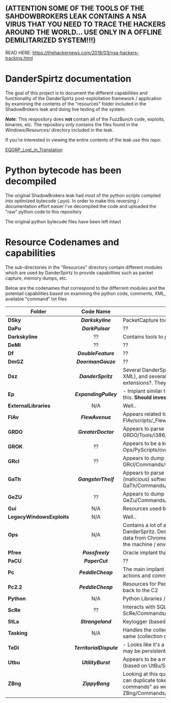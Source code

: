 ## (ATTENTION SOME OF THE TOOLS OF THE SAHDOWBROKERS LEAK CONTAINS A NSA VIRUS THAT YOU NEED TO TRACE THE HACKERS AROUND THE WORLD... USE ONLY IN A  OFFLINE DEMILITARIZED SYSTEM!!!)

READ HERE: https://thehackernews.com/2018/03/nsa-hackers-tracking.html




# DanderSpirtz documentation
The goal of this project is to document the different capabilities and functionality of the DanderSpirtz post-exploitation framework / application by examining the contents of the "resources" folder included in the ShadowBrokers leak and doing live testing of the system.

_**Note**_: This respository does **not** contain all of the FuzzBunch code, exploits, binaries, etc. The repository _only_ contains the files found in the _Windows/Resources/_ directory included in the leak. 

If you're interested in viewing the entire contents of the leak use this repo:

[EQGRP\_Lost\_in_Translation](https://github.com/x0rz/EQGRP\_Lost\_in\_Translation)

# Python bytecode has been decompiled
The original ShadowBrokers leak had most of the python scripts compiled into optimized bytecode (.pyo). In order to make this reversing / documentation effort easier I've decompiled the code and uploaded the "raw" python code to this repository

The original python bytecode files have been left intact

# Resource Codenames and capabilities
The sub-directories in the "Resources" directory contain different modules which are used by DanderSpirtz to provide capabilities such as packet capture, memory dumps, etc. 

Below are the codenames that correspond to the differrent modules and the potentail capabilities based on examining the python code, comments, XML, available "command" txt files


|        Folder            |      Code Name           | Description / Functionality |
|         ---              |         :---:            | --- |
|**DSky**                  | _**Darkskyline**_        | PacketCapture tool | 
|**DaPu**                  | _**DarkPulsar**_         | ?? |
|**Darkskyline**           |          ??              | Contains tools to parse and filter traffic captured by DarkSkyline |
|**DeMI**                  |          ??              | ?? |
|**Df**                    | _**DoubleFeature**_      | ?? |
|**DmGZ**                  | _**DoormanGauze**_       | ?? |
|**Dsz**                   | _**DanderSpritz**_       | Several DanderSpritz specific files such as command descriptions (in XML), and several scripts with DSS (Debug script interface?) / DSI extensions?. They seem to be scripts run by DanderSpritz |
|**Ep**                    | _**ExpandingPulley**_    | - Implant similar to PeddleCheap. DanderSpirtz can communicate with this. **Should investigate further**|
|**ExternalLibraries**     |          N/A             | Well.. |
|**FlAv**                  | _**FlewAvenue**_         | Appears related to DoormanGauze (based on FlAv/scripts/_FlewAvenue.txt) |
|**GRDO**                  | _**GreaterDoctor**_      | Appears to parse / process from GreaterSurgeon (based on GRDO/Tools/i386/GreaterSurgeon_postProcess.py & analyzeMFT.py) |
|**GROK**                  |           ??             | Appears to be a keylogger (based on Ops/PyScripts/overseer/plugins/keylogger.py) |
|**GRcl**                  |           ??             | Appears to dump memory from a specific process (based on GRcl/Commands/CommandLine/ProcessMemory_Command.xml) |
| **GaTh**                 | _**GangsterTheif**_      | Appears to parse data gathered by GreaterDoctor to identify other (malicious) software that may be installed persistently (based on GaTh/Commands/CommandLine/GrDo\_ProcessScanner\_Command.xml) |
| **GeZU**                 |           ??             | Appears to dump memory (based on GeZu/Commands/CommandLine/GeZu\_KernelMemory\_Command.xml) |
| **Gui**                  |           N/A            | Resources used by the DanderSpirtz GUI |
|**LegacyWindowsExploits** |           N/A            | Well.. |
|**Ops**                   |           N/A            | Contains a lot of awesome tools and python / dss scripts used by DanderSpritz. Deserves a lot of investigation. includes tools to gather data from Chrome, Skype, Firefox (ripper) and gather information about the machine / environment (survey) |
|**Pfree**                 | _**Passfreely**_         | Oracle implant that bypasses auth for oracle databases |
|**PaCU**                  | _**PaperCut**_           | ??
|**Pc**                    | _**PeddleCheap**_        | The main implant (loaded via DoublePulsar) that performs all of these actions and communciates with the C2 (DanderSpirtz) |
|**Pc2.2**                 | _**PeddleCheap**_        | Resources for PeddleCheap including different DLLs / configs to call back to the C2 |
|**Python**                |          N/A             | Python Libraries / resources being used |
|**ScRe**                  |          ??              | Interacts with SQL databases (based on ScRe/Commands/CommandLine/Sql_Command.xml) |
|**StLa**                  | _**Strangeland**_        | Keylogger (based on StLa/Tools/i386-winnt/strangeland.xsl) |
|**Tasking**               |          N/A             | Handles the collection "tasks" that DanderSpritz has requested on the same (collection of windows, network data, etc) |
|**TeDi**                  | _**TerritorialDispute**_ | - Looks like it's a script to determine what other (malicious) software may be persistently installed (based on TeDi/PyScripts/sigs.py)
|**Utbu**                  | _**UtilityBurst**_       | Appears to be a mechanism for persistence via a driver install _unsure_ (based on UtBu/Scripts/Include/_UtilityBurstFunctions.dsi) |
|**ZBng**                  | _**ZippyBang**_          | Looking at this quickly, it appears to be the NSA's version of Mimikatz. It can duplicate tokens (Kerberos tokens?) and "remote execute commands" as well as logon as users (based on files in ZBng/Commands/CommandLine) |
